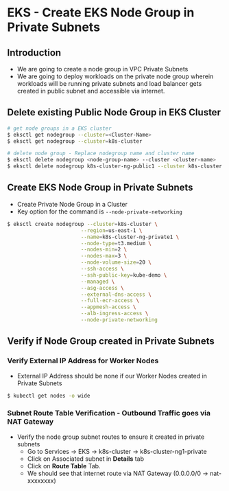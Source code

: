 # EKS - Create EKS Node Group in Private Subnets

## Introduction
- We are going to create a node group in VPC Private Subnets
- We are going to deploy workloads on the private node group wherein workloads will be running private subnets and load balancer gets created in public subnet and accessible via internet.

## Delete existing Public Node Group in EKS Cluster
```bash
# get node groups in a EKS cluster
$ eksctl get nodegroup --cluster=<Cluster-Name>
$ eksctl get nodegroup --cluster=k8s-cluster

# delete node group - Replace nodegroup name and cluster name
$ eksctl delete nodegroup <node-group-name> --cluster <cluster-name>
$ eksctl delete nodegroup k8s-cluster-ng-public1 --cluster k8s-cluster
```

## Create EKS Node Group in Private Subnets
- Create Private Node Group in a Cluster
- Key option for the command is `--node-private-networking`

```bash
$ eksctl create nodegroup --cluster=k8s-cluster \
                        --region=us-east-1 \
                        --name=k8s-cluster-ng-private1 \
                        --node-type=t3.medium \
                        --nodes-min=2 \
                        --nodes-max=3 \
                        --node-volume-size=20 \
                        --ssh-access \
                        --ssh-public-key=kube-demo \
                        --managed \
                        --asg-access \
                        --external-dns-access \
                        --full-ecr-access \
                        --appmesh-access \
                        --alb-ingress-access \
                        --node-private-networking   
```

## Verify if Node Group created in Private Subnets

### Verify External IP Address for Worker Nodes
- External IP Address should be none if our Worker Nodes created in Private Subnets
```bash
$ kubectl get nodes -o wide
```
### Subnet Route Table Verification - Outbound Traffic goes via NAT Gateway
- Verify the node group subnet routes to ensure it created in private subnets
    - Go to Services -> EKS -> k8s-cluster -> k8s-cluster-ng1-private
    - Click on Associated subnet in **Details** tab
    - Click on **Route Table** Tab.
    - We should see that internet route via NAT Gateway (0.0.0.0/0 -> nat-xxxxxxxx)
